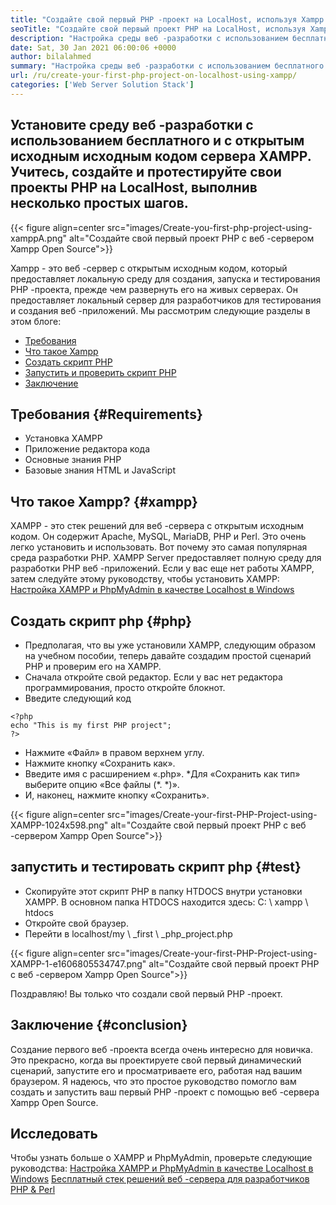 ```yaml
---
title: "Создайте свой первый PHP -проект на LocalHost, используя Xampp '" 
seoTitle: "Создайте свой первый проект PHP на LocalHost, используя Xampp" 
description: "Настройка среды веб -разработки с использованием бесплатного и открытого веб -сервера XAMPP. Создайте и протестируйте свои проекты PHP на LocalHost, выполнив несколько простых шагов." 
date: Sat, 30 Jan 2021 06:00:06 +0000
author: bilalahmed
summary: "Настройка среды веб -разработки с использованием бесплатного и с открытым исходным кодом сервера XAMPP. Учитесь, создайте и протестируйте свои проекты PHP на LocalHost, выполнив несколько простых шагов." 
url: /ru/create-your-first-php-project-on-localhost-using-xampp/
categories: ['Web Server Solution Stack']
---
```


## Установите среду веб -разработки с использованием бесплатного и с открытым исходным исходным кодом сервера XAMPP. Учитесь, создайте и протестируйте свои проекты PHP на LocalHost, выполнив несколько простых шагов.

{{< figure align=center src="images/Create-you-first-php-project-using-xamppA.png" alt="Создайте свой первый проект PHP с веб -сервером Xampp Open Source">}}

Xampp - это веб -сервер с открытым исходным кодом, который предоставляет локальную среду для создания, запуска и тестирования PHP -проекта, прежде чем развернуть его на живых серверах. Он предоставляет локальный сервер для разработчиков для тестирования и создания веб -приложений. Мы рассмотрим следующие разделы в этом блоге:
  * [Требования][2]
  * [Что такое Xampp][3]
  * [Создать скрипт PHP][4]
  * [Запустить и проверить скрипт PHP][5]
  * [Заключение][6]

## Требования {#Requirements}
  * Установка XAMPP
  * Приложение редактора кода
  * Основные знания PHP
  * Базовые знания HTML и JavaScript

## Что такое Xampp? {#xampp}
XAMPP - это стек решений для веб -сервера с открытым исходным кодом. Он содержит Apache, MySQL, MariaDB, PHP и Perl. Это очень легко установить и использовать. Вот почему это самая популярная среда разработки PHP. XAMPP Server предоставляет полную среду для разработки PHP веб -приложений. Если у вас еще нет работы XAMPP, затем следуйте этому руководству, чтобы установить XAMPP:
[Настройка XAMPP и PhpMyAdmin в качестве Localhost в Windows][7]

## Создать скрипт php {#php}
  * Предполагая, что вы уже установили XAMPP, следующим образом на учебном пособии, теперь давайте создадим простой сценарий PHP и проверим его на XAMPP.
  * Сначала откройте свой редактор. Если у вас нет редактора программирования, просто откройте блокнот.
  * Введите следующий код
```
<?php
echo "This is my first PHP project";
?>
```
  * Нажмите «Файл» в правом верхнем углу.
  * Нажмите кнопку «Сохранить как».
  * Введите имя с расширением «.php».
  *Для «Сохранить как тип» выберите опцию «Все файлы (\*. \*)».
  * И, наконец, нажмите кнопку «Сохранить».

{{< figure align=center src="images/Create-your-first-PHP-Project-using-XAMPP-1024x598.png" alt="Создайте свой первый проект PHP с веб -сервером Xampp Open Source">}}


## запустить и тестировать скрипт php {#test}
  * Скопируйте этот скрипт PHP в папку HTDOCS внутри установки XAMPP. В основном папка HTDOCS находится здесь: C: \ xampp \ htdocs
  * Откройте свой браузер.
  * Перейти в localhost/my \ _first \ _php_project.php

{{< figure align=center src="images/Create-your-first-PHP-Project-using-XAMPP-1-e1606805534747.png" alt="Создайте свой первый проект PHP с веб -сервером Xampp Open Source">}}

Поздравляю! Вы только что создали свой первый PHP -проект.

## Заключение {#conclusion}
Создание первого веб -проекта всегда очень интересно для новичка. Это прекрасно, когда вы проектируете свой первый динамический сценарий, запустите его и просматриваете его, работая над вашим браузером. Я надеюсь, что это простое руководство помогло вам создать и запустить ваш первый PHP -проект с помощью веб -сервера Xampp Open Source.

## Исследовать
Чтобы узнать больше о XAMPP и PhpMyAdmin, проверьте следующие руководства:
[Настройка XAMPP и PhpMyAdmin в качестве Localhost в Windows][7]
[Бесплатный стек решений веб -сервера для разработчиков PHP & Perl][1]

  
[1]: https://products.containerize.com/solution-stack/xampp
[2]: #requirements
[3]: #xampp
[4]: #php
[5]: #test
[6]: #conclusion
[7]: https://blog.containerize.com/database-management-software/how-to-setup-xampp-and-phpmyadmin-as-localhost-on-windows/
